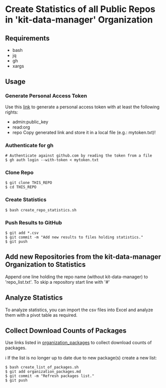 # Create Statistics of all Public Repos in 'kit-data-manager' Organization
## Requirements
- bash
- jq
- gh
- xargs

## Usage
### Generate Personal Access Token
Use this [link](https://github.com/settings/tokens) to generate a personal access token with
at least the following rights: 
- admin:public_key
- read:org
- repo
Copy generated link and store it in a local file (e.g.: mytoken.txt)!
### Authenticate for gh
```
# Authenticate against github.com by reading the token from a file
$ gh auth login --with-token < mytoken.txt
```
### Clone Repo
```
$ git clone THIS_REPO
$ cd THIS_REPO
```
### Create Statistics
```
$ bash create_repo_statistics.sh
```
### Push Results to GitHub
```
$ git add *.csv
$ git commit -m "Add new results to files holding statistics."
$ git push
```

## Add new Repositories from the kit-data-manager Organization to Statistics
Append one line holding the repo name (without kit-data-manager) to 'repo_list.txt'.
To skip a repository start line with '#'

## Analyze Statistics
To analyze statistics, you can import the csv files into Excel and analyze them with a pivot table
as required.

## Collect Download Counts of Packages
Use links listed in [organization_packages](organization_packages.md) to collect download counts
of packages. 

:information_source: If the list is no longer up to date due to new package(s) create a new list:

```
$ bash create_list_of_packages.sh
$ git add organization_packages.md
$ git commit -m "Refresh packages list."
$ git push
```

